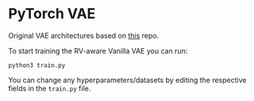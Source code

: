 # PyTorch VAE

Original VAE architectures based on [this](https://github.com/AntixK/PyTorch-VAE) repo.

To start training the RV-aware Vanilla VAE you can run:
```
python3 train.py
```

You can change any hyperparameters/datasets by editing the respective fields in the `train.py` file.
